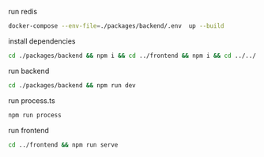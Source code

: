 run redis
```bash
docker-compose --env-file=./packages/backend/.env  up --build
```

install dependencies
```bash
cd ./packages/backend && npm i && cd ../frontend && npm i && cd ../../
```

 run backend
```bash
cd ./packages/backend && npm run dev
```

run process.ts
```bash
npm run process
```

run frontend
```bash
cd ../frontend && npm run serve
```
